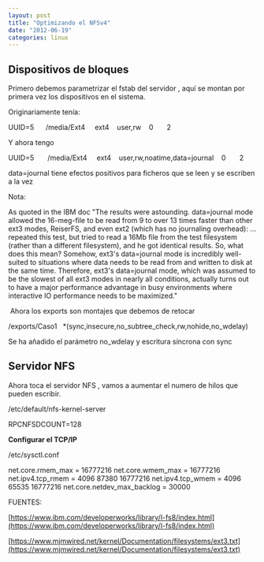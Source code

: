 ```yaml
---
layout: post
title: "Optimizando el NFSv4"
date: "2012-06-19"
categories: linux
---
```


## Dispositivos de bloques

Primero debemos parametrizar el fstab del servidor , aquí se montan por primera vez los dispositivos en el sistema.

Originariamente tenía:

UUID=5      /media/Ext4     ext4    user,rw    0       2

Y ahora tengo

UUID=5       /media/Ext4     ext4    user,rw,noatime,data=journal    0       2

data=journal tiene efectos positivos para ficheros que se leen y se escriben a la vez

Nota:

As quoted in the IBM doc "The results were astounding. data=journal mode allowed the 16-meg-file to be read from 9 to over 13 times faster than other ext3 modes, ReiserFS, and even ext2 (which has no journaling overhead): ... repeated this test, but tried to read a 16Mb file from the test filesystem (rather than a different filesystem), and he got identical results. So, what does this mean? Somehow, ext3's data=journal mode is incredibly well-suited to situations where data needs to be read from and written to disk at the same time. Therefore, ext3's data=journal mode, which was assumed to be the slowest of all ext3 modes in nearly all conditions, actually turns out to have a major performance advantage in busy environments where interactive IO performance needs to be maximized."

 Ahora los exports son montajes que debemos de retocar

/exports/Caso1   \*(sync,insecure,no\_subtree\_check,rw,nohide,no\_wdelay)

Se ha añadido el parámetro no\_wdelay y escritura síncrona con sync

## Servidor NFS

Ahora toca el servidor NFS , vamos a aumentar el numero de hilos que pueden escribir.

/etc/default/nfs-kernel-server

RPCNFSDCOUNT=128

**Configurar el TCP/IP**

/etc/sysctl.conf

net.core.rmem\_max = 16777216
net.core.wmem\_max = 16777216
net.ipv4.tcp\_rmem = 4096 87380 16777216
net.ipv4.tcp\_wmem = 4096 65535 16777216
net.core.netdev\_max\_backlog = 30000

FUENTES:

[https://www.ibm.com/developerworks/library/l-fs8/index.html](https://www.ibm.com/developerworks/library/l-fs8/index.html)

[https://www.mjmwired.net/kernel/Documentation/filesystems/ext3.txt](https://www.mjmwired.net/kernel/Documentation/filesystems/ext3.txt)
